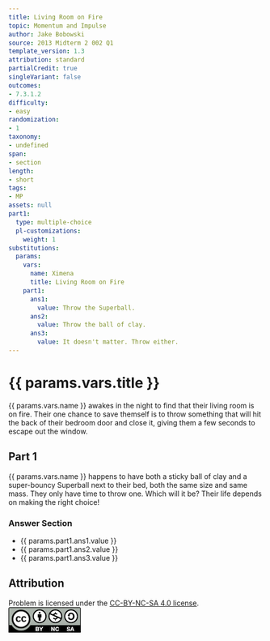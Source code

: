 ```yaml
---
title: Living Room on Fire
topic: Momentum and Impulse
author: Jake Bobowski
source: 2013 Midterm 2 002 Q1
template_version: 1.3
attribution: standard
partialCredit: true
singleVariant: false
outcomes:
- 7.3.1.2
difficulty:
- easy
randomization:
- 1
taxonomy:
- undefined
span:
- section
length:
- short
tags:
- MP
assets: null
part1:
  type: multiple-choice
  pl-customizations:
    weight: 1
substitutions:
  params:
    vars:
      name: Ximena
      title: Living Room on Fire
    part1:
      ans1:
        value: Throw the Superball.
      ans2:
        value: Throw the ball of clay.
      ans3:
        value: It doesn't matter. Throw either.
---
```

# {{ params.vars.title }}
{{ params.vars.name }} awakes in the night to find that their living room is on fire.
Their one chance to save themself is to throw something that will hit the back of their bedroom door and close it, giving them a few seconds to escape out the window.

## Part 1

{{ params.vars.name }} happens to have both a sticky ball of clay and a super-bouncy Superball next to their bed, both the same size and same mass.
They only have time to throw one.
Which will it be?
Their life depends on making the right choice!

### Answer Section

- {{ params.part1.ans1.value }}
- {{ params.part1.ans2.value }}
- {{ params.part1.ans3.value }}

## Attribution

Problem is licensed under the [CC-BY-NC-SA 4.0 license](https://creativecommons.org/licenses/by-nc-sa/4.0/).<br> ![The Creative Commons 4.0 license requiring attribution-BY, non-commercial-NC, and share-alike-SA license.](https://raw.githubusercontent.com/firasm/bits/master/by-nc-sa.png)